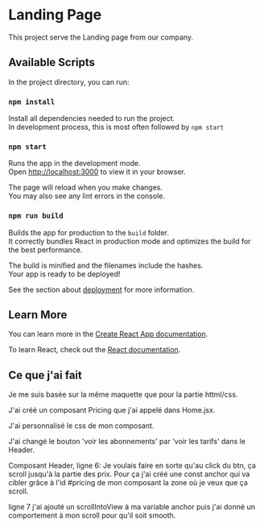 # Landing Page

This project serve the Landing page from our company.

## Available Scripts

In the project directory, you can run:

### `npm install`

Install all dependencies needed to run the project.\
In development process, this is most often followed by `npm start`

### `npm start`

Runs the app in the development mode.\
Open [http://localhost:3000](http://localhost:3000) to view it in your browser.

The page will reload when you make changes.\
You may also see any lint errors in the console.

### `npm run build`

Builds the app for production to the `build` folder.\
It correctly bundles React in production mode and optimizes the build for the best performance.

The build is minified and the filenames include the hashes.\
Your app is ready to be deployed!

See the section about [deployment](https://facebook.github.io/create-react-app/docs/deployment) for more information.


## Learn More

You can learn more in the [Create React App documentation](https://facebook.github.io/create-react-app/docs/getting-started).

To learn React, check out the [React documentation](https://reactjs.org/).


## Ce que j'ai fait

Je me suis basée sur la même maquette que pour la partie httml/css.

J'ai créé un composant Pricing que j'ai appelé dans Home.jsx.

J'ai personnalisé le css de mon composant.

J'ai changé le bouton 'voir les abonnements' par 'voir les tarifs' dans le Header.

Composant Header, ligne 6:
Je voulais faire en sorte qu'au click du btn, ça scroll jusqu'à la partie des prix.
Pour ça j'ai créé une const anchor qui va cibler grâce à l'id #pricing de mon composant la zone où je veux que ça scroll.

ligne 7 j'ai ajouté un scrollIntoView à ma variable anchor puis j'ai donné un comportement à mon scroll pour qu'il soit smooth.